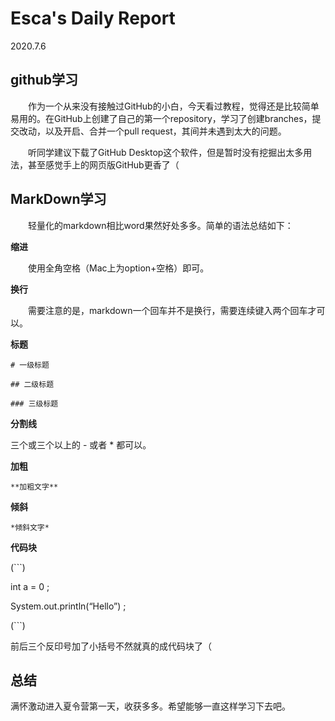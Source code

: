 # Esca's Daily Report 
2020.7.6

## github学习
　　作为一个从来没有接触过GitHub的小白，今天看过教程，觉得还是比较简单易用的。在GitHub上创建了自己的第一个repository，学习了创建branches，提交改动，以及开启、合并一个pull request，其间并未遇到太大的问题。

　　听同学建议下载了GitHub Desktop这个软件，但是暂时没有挖掘出太多用法，甚至感觉手上的网页版GitHub更香了（

## MarkDown学习
　　轻量化的markdown相比word果然好处多多。简单的语法总结如下：

**缩进**

　　使用全角空格（Mac上为option+空格）即可。

**换行**

　　需要注意的是，markdown一个回车并不是换行，需要连续键入两个回车才可以。

**标题**

    # 一级标题

    ## 二级标题

    ### 三级标题
    
**分割线**

三个或三个以上的 - 或者 * 都可以。

**加粗**

    **加粗文字**
    
**倾斜**

    *倾斜文字*
    
**代码块**

(```)

int a = 0 ;

System.out.println(“Hello”) ;

(```)

前后三个反印号加了小括号不然就真的成代码块了（

## 总结
满怀激动进入夏令营第一天，收获多多。希望能够一直这样学习下去吧。
